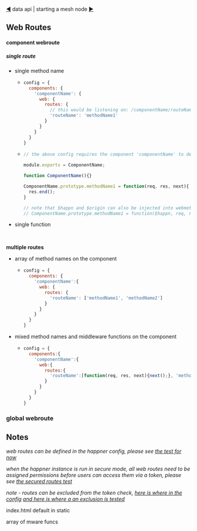 [◀](data.md) data api | starting a mesh node [▶](starting.md)

## Web Routes

#### component webroute

##### single route

- single method name

  - ```javascript
    config = {
      components: {
        'componentName': {
          web: {
            routes: {	
              // this would be listening on: /componentName/routeName
              'routeName': 'methodName1'
            }
          }
        }
      }
    }
    ```

  - ```javascript
    // the above config requires the component 'componentName' to define 'methodName1' as below

    module.exports = ComponentName;

    function ComponentName(){}

    ComponentName.prototype.methodName1 = function(req, res, next){
      res.end();
    }

    // note that $happn and $origin can also be injected into webmethods
    // ComponentName.prototype.methodName1 = function($happn, req, res, next) {
    ```

- single function

  ​

**multiple routes** 

- array of method names on the component

  - ```javascript
    config = {
      components: {
        'componentName':{
          web: {
            routes: {	
              'routeName': ['methodName1', 'methodName2']
            }
          }
        }
      }
    }
    ```

- mixed method names and middleware functions on the component

  - ```javascript
    config = {
      components:{
        'componentName':{
          web:{
            routes:{	
              'routeName':[function(req, res, next){next();}, 'methodName2']
            }
          }
        }
      }
    }
    ```

### global webroute





## Notes

*web routes can be defined in the happner config, please see [the test for now](https://github.com/happner/happner/blob/master/test/9-web-middleware.js)*

*when the happner instance is run in secure mode, all web routes need to be assigned permissions before users can access them via a token, please see [the secured routes test](https://github.com/happner/happner/blob/master/test/c7-permissions-web.js)*

*note - routes can be excluded from the token check, [here is where in the config](https://github.com/happner/happner/blob/master/test/c7-permissions-web.js#L29) [and here is where a an exclusion is tested](https://github.com/happner/happner/blob/master/test/c7-permissions-web.js#L140)*

index.html default in static

array of mware funcs